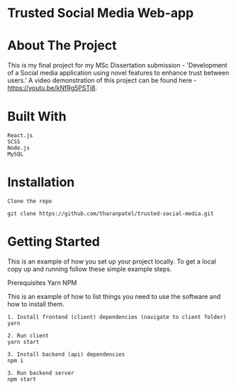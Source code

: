 # Trusted Social Media Web-app

# About The Project

This is my final project for my MSc Dissertation submission - 'Development of a Social media application using novel features to enhance trust between users.' A video demonstration of this project can be found here - https://youtu.be/kNfRg5PSTj8.

# Built With

    React.js
    SCSS
    Node.js
    MySQL

# Installation

    Clone the repo

    git clone https://github.com/tharanpatel/trusted-social-media.git

    
# Getting Started

This is an example of how you set up your project locally. To get a local copy up and running follow these simple example steps.

Prerequisites
Yarn
NPM

This is an example of how to list things you need to use the software and how to install them.

    1. Install frontend (client) dependencies (navigate to client folder)
    yarn

    2. Run client
    yarn start

    3. Install backend (api) dependencies
    npm i

    3. Run backend server
    npm start

